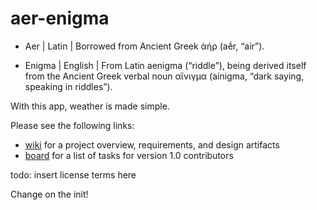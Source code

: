 # aer-enigma

- Aer | Latin | Borrowed from Ancient Greek ἀήρ (aḗr, “air”).

- Enigma | English | From Latin aenigma (“riddle”), being derived itself from the Ancient Greek verbal noun αἴνιγμα (aínigma, “dark saying, speaking in riddles”).

With this app, weather is made simple.

Please see the following links:
- [wiki](https://github.com/howardjoel/aer-enigma/wiki) for a project overview, requirements, and design artifacts
- [board](https://github.com/howardjoel/aer-enigma/projects/1]) for a list of tasks for version 1.0 contributors

todo: insert license terms here

Change on the init!